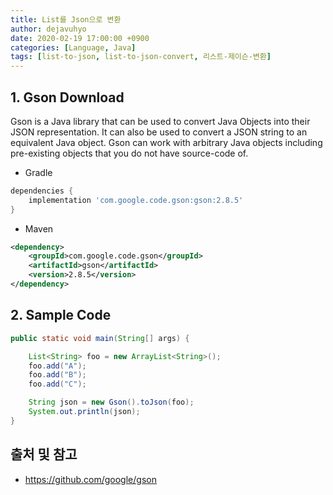 ```yaml
---
title: List를 Json으로 변환
author: dejavuhyo
date: 2020-02-19 17:00:00 +0900
categories: [Language, Java]
tags: [list-to-json, list-to-json-convert, 리스트-제이슨-변환]
---
```


## 1. Gson Download
Gson is a Java library that can be used to convert Java Objects into their JSON representation. It can also be used to convert a JSON string to an equivalent Java object. Gson can work with arbitrary Java objects including pre-existing objects that you do not have source-code of.

* Gradle

```gradle
dependencies {
    implementation 'com.google.code.gson:gson:2.8.5'
}
```

* Maven

```xml
<dependency>
    <groupId>com.google.code.gson</groupId>
    <artifactId>gson</artifactId>
    <version>2.8.5</version>
</dependency>
```

## 2. Sample Code

```java
public static void main(String[] args) {

    List<String> foo = new ArrayList<String>();
    foo.add("A");
    foo.add("B");
    foo.add("C");

    String json = new Gson().toJson(foo);
    System.out.println(json);
}
```

## 출처 및 참고
* <https://github.com/google/gson>
